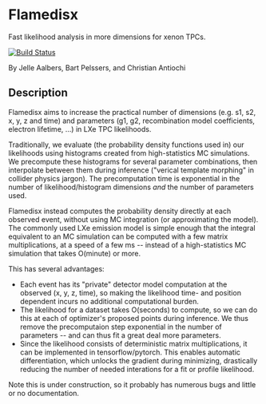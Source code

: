 Flamedisx
==========

Fast likelihood analysis in more dimensions for xenon TPCs.

[![Build Status](https://travis-ci.org/JelleAalbers/flamedisx.svg?branch=master)](https://travis-ci.org/JelleAalbers/flamedisx)

By Jelle Aalbers, Bart Pelssers, and Christian Antiochi

Description
-------------

Flamedisx aims to increase the practical number of dimensions (e.g. s1, s2, x, 
y, z and time) and parameters (g1, g2, recombination model coefficients, 
electron lifetime, ...) in LXe TPC likelihoods.

Traditionally, we evaluate (the probability density functions used in) our likelihoods using histograms created from high-statistics MC simulations. We precompute these histograms for several parameter combinations, then interpolate between them during inference ("verical template morphing" in collider physics jargon). The precomputation time is exponential in the number of likelihood/histogram dimensions *and* the number of parameters used.

Flamedisx instead computes the probability density directly at each observed event, without using MC integration (or approximating the model). The commonly used LXe emission model is simple enough that the integral equivalent to an MC simulation can be computed with a few matrix multiplications, at a speed of a few ms -- instead of a high-statistics MC simulation that takes O(minute) or more.

This has several advantages:
  - Each event has its "private" detector model computation at the observed (x, y, z, time), so making the likelihood time- and position dependent incurs no additional computational burden. 
  - The likelihood for a dataset takes O(seconds) to compute, so we can do this at each of optimizer's proposed points during inference. We thus remove the precomputaion step exponential in the number of parameters -- and can thus fit a great deal more parameters.
  - Since the likelihood consists of deterministic matrix multiplications, it can be implemented in tensorflow/pytorch. This enables automatic differentiation, which unlocks the gradient during minimizing, drastically reducing the number of needed interations for a fit or profile likelihood.
  
Note this is under construction, so it probably has numerous bugs and little or no documentation.


